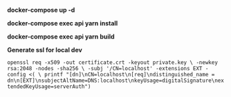 **docker-compose up -d**

**docker-compose exec api yarn install**

**docker-compose exec api yarn build**

**Generate ssl for local dev**

`openssl req -x509 -out certificate.crt -keyout private.key \
  -newkey rsa:2048 -nodes -sha256 \
  -subj '/CN=localhost' -extensions EXT -config <( \
   printf "[dn]\nCN=localhost\n[req]\ndistinguished_name = dn\n[EXT]\nsubjectAltName=DNS:localhost\nkeyUsage=digitalSignature\nextendedKeyUsage=serverAuth")`